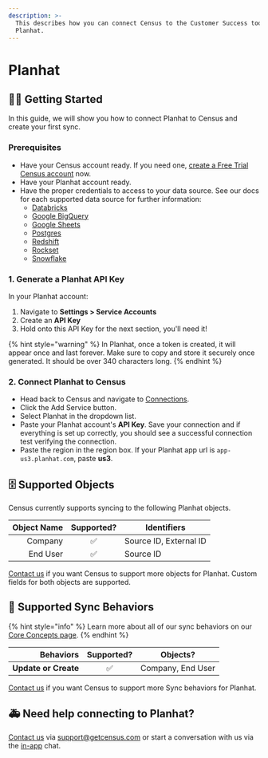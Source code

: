 ```yaml
---
description: >-
  This describes how you can connect Census to the Customer Success tool:
  Planhat.
---
```


# Planhat

## 🏃‍♀️ Getting Started

In this guide, we will show you how to connect Planhat to Census and create your first sync.

### Prerequisites

* Have your Census account ready. If you need one, [create a Free Trial Census account](https://app.getcensus.com/) now.
* Have your Planhat account ready.
* Have the proper credentials to access to your data source. See our docs for each supported data source for further information:
  * [Databricks](https://docs.getcensus.com/sources/databricks)
  * [Google BigQuery](https://docs.getcensus.com/sources/google-bigquery)
  * [Google Sheets](https://docs.getcensus.com/sources/google-sheets)
  * [Postgres](https://docs.getcensus.com/sources/postgres)
  * [Redshift](https://docs.getcensus.com/sources/redshift)
  * [Rockset](https://docs.getcensus.com/sources/rockset)
  * [Snowflake](https://docs.getcensus.com/sources/snowflake)

### 1. Generate a Planhat API Key

In your Planhat account:

1. Navigate to **Settings > Service Accounts**
2. Create an **API Key**
3. Hold onto this API Key for the next section, you'll need it!

{% hint style="warning" %}
In Planhat, once a token is created, it will appear once and last forever. Make sure to copy and store it securely once generated. It should be over 340 characters long.
{% endhint %}

### 2. Connect Planhat to Census

* Head back to Census and navigate to [Connections](https://app.getcensus.com/connections).
* Click the Add Service button.
* Select Planhat in the dropdown list.
* Paste your Planhat account's **API Key**. Save your connection and if everything is set up correctly, you should see a successful connection test verifying the connection.
* Paste the region in the region box. If your Planhat app url is `app-us3.planhat.com`, paste **us3**.

## 🗄 Supported Objects

Census currently supports syncing to the following Planhat objects.

| **Object Name** | **Supported?** | **Identifiers**        |
| --------------: | :------------: | ---------------------- |
|         Company |        ✅       | Source ID, External ID |
|        End User |        ✅       | Source ID              |

[Contact us](mailto:support@getcensus.com) if you want Census to support more objects for Planhat. Custom fields for both objects are supported.

## 🔄 Supported Sync Behaviors

{% hint style="info" %}
Learn more about all of our sync behaviors on our [Core Concepts page](../basics/core-concept/#the-different-sync-behaviors).
{% endhint %}

|        **Behaviors** | **Supported?** |    **Objects?**   |
| -------------------: | :------------: | :---------------: |
| **Update or Create** |        ✅       | Company, End User |

[Contact us](mailto:support@getcensus.com) if you want Census to support more Sync behaviors for Planhat.

## 🚑 Need help connecting to Planhat?

[Contact us](mailto:support@getcensus.com) via support@getcensus.com or start a conversation with us via the [in-app](https://app.getcensus.com) chat.
